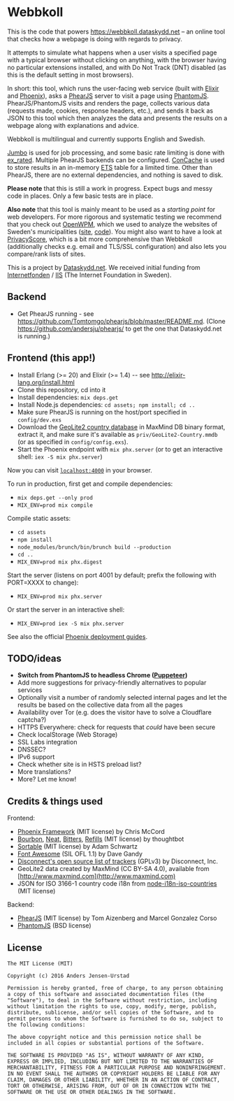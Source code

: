 # Webbkoll

This is the code that powers https://webbkoll.dataskydd.net – an
online tool that checks how a webpage is doing with regards to privacy.

It attempts to simulate what happens when a user visits a specified page
with a typical browser without clicking on anything, with the
browser having no particular extensions installed, and with Do Not Track
(DNT) disabled (as this is the default setting in most browsers).

In short: this tool, which runs the user-facing web service (built with
[Elixir](https://elixir-lang.org/) and [Phoenix](http://phoenixframework.org/)),
asks a [PhearJS](https://github.com/Tomtomgo/phearjs) server to visit a page
using [PhantomJS](https://github.com/ariya/phantomjs). PhearJS/PhantomJS
visits and renders the page, collects various data (requests made, cookies,
response headers, etc.), and sends it back as JSON to this tool which
then analyzes the data and presents the results on a webpage along with
explanations and advice.

Webbkoll is multilingual and currently supports English and Swedish.

[Jumbo](https://github.com/mspanc/jumbo) is used for job processing, and
some basic rate limiting is done with [ex_rated](https://github.com/grempe/ex_rated).
Multiple PhearJS backends can be configured. [ConCache](https://github.com/sasa1977/con_cache)
is used to store results in an in-memory [ETS](http://erlang.org/doc/man/ets.html) table
for a limited time. Other than PhearJS, there are no external dependencies, and nothing is
saved to disk.

**Please note** that this is still a work in progress. Expect bugs and
messy code in places. Only a few basic tests are in place.

**Also note** that this tool is mainly meant to be used as a _starting point_
for web developers. For more rigorous and systematic testing we
recommend that you check out [OpenWPM](https://github.com/citp/OpenWPM),
which we used to analyze the websites of Sweden's municipalities
([site](https://dataskydd.net/kommuner/), [code](https://github.com/andersju/municipality-privacy)).
You might also want to have a look at [PrivacyScore](https://privacyscore.org/),
which is a bit more comprehensive than Webbkoll (additionally checks e.g. email and TLS/SSL
configuration) and also lets you compare/rank lists of sites.

This is a project by [Dataskydd.net](https://dataskydd.net). We received initial funding from
[Internetfonden](https://www.internetfonden.se/) / [IIS](https://www.iis.se) (The Internet Foundation in Sweden).

## Backend
  * Get PhearJS running - see https://github.com/Tomtomgo/phearjs/blob/master/README.md. (Clone https://github.com/andersju/phearjs/ to get the one that Dataskydd.net is running.)

## Frontend (this app!)
  * Install Erlang (>= 20) and Elixir (>= 1.4) -- see http://elixir-lang.org/install.html
  * Clone this repository, cd into it
  * Install dependencies: `mix deps.get`
  * Install Node.js dependencies: `cd assets; npm install; cd ..`
  * Make sure PhearJS is running on the host/port specified in `config/dev.exs`
  * Download the [GeoLite2 country database](https://dev.maxmind.com/geoip/geoip2/geolite2/) in MaxMind DB binary format, extract it, and make sure it's available as `priv/GeoLite2-Country.mmdb` (or as specified in `config/config.exs`).
  * Start the Phoenix endpoint with `mix phx.server` (or to get an interactive shell: `iex -S mix phx.server`)

Now you can visit [`localhost:4000`](http://localhost:4000) in your browser.

To run in production, first get and compile dependencies:

  * `mix deps.get --only prod`
  * `MIX_ENV=prod mix compile`

Compile static assets:

  * `cd assets`
  * `npm install`
  * `node_modules/brunch/bin/brunch build --production`
  * `cd ..`
  * `MIX_ENV=prod mix phx.digest`

Start the server (listens on port 4001 by default; prefix the following with PORT=XXXX to change):

  * `MIX_ENV=prod mix phx.server`

Or start the server in an interactive shell:

  * `MIX_ENV=prod iex -S mix phx.server`

See also the official [Phoenix deployment guides](https://hexdocs.pm/phoenix/deployment.html).

## TODO/ideas
  * **Switch from PhantomJS to headless Chrome ([Puppeteer](https://github.com/GoogleChrome/puppeteer))**
  * Add more suggestions for privacy-friendly alternatives to popular services
  * Optionally visit a number of randomly selected internal pages and let the results be based on the collective data from all the pages
  * Availability over Tor (e.g. does the visitor have to solve a Cloudflare captcha?)
  * HTTPS Everywhere: check for requests that _could_ have been secure
  * Check localStorage (Web Storage)
  * SSL Labs integration
  * DNSSEC?
  * IPv6 support
  * Check whether site is in HSTS preload list?
  * More translations?
  * More? Let me know!

## Credits & things used
  Frontend:
  * [Phoenix Framework](http://www.phoenixframework.org/) (MIT license) by Chris McCord
  * [Bourbon](https://github.com/thoughtbot/bourbon), [Neat](https://github.com/thoughtbot/neat), [Bitters](https://github.com/thoughtbot/bitters), [Refills](https://github.com/thoughtbot/refills) (MIT license) by thoughtbot
  * [Sortable](https://github.com/HubSpot/sortable) (MIT license) by Adam Schwartz
  * [Font Awesome](https://fortawesome.github.io/Font-Awesome/) (SIL OFL 1.1) by Dave Gandy
  * [Disconnect's open source list of trackers](https://github.com/disconnectme/disconnect-tracking-protection) (GPLv3) by Disconnect, Inc.
  * GeoLite2 data created by MaxMind (CC BY-SA 4.0), available from [http://www.maxmind.com](http://www.maxmind.com)
  * JSON for ISO 3166-1 country code i18n from [node-i18n-iso-countries
](https://github.com/michaelwittig/node-i18n-iso-countries) (MIT license)

  Backend:
  * [PhearJS](https://github.com/Tomtomgo/phearjs) (MIT license) by Tom Aizenberg and Marcel Gonzalez Corso
  * [PhantomJS](http://phantomjs.org/) (BSD license)

## License
    The MIT License (MIT)

    Copyright (c) 2016 Anders Jensen-Urstad

    Permission is hereby granted, free of charge, to any person obtaining a copy of this software and associated documentation files (the "Software"), to deal in the Software without restriction, including without limitation the rights to use, copy, modify, merge, publish, distribute, sublicense, and/or sell copies of the Software, and to permit persons to whom the Software is furnished to do so, subject to the following conditions:

    The above copyright notice and this permission notice shall be included in all copies or substantial portions of the Software.

    THE SOFTWARE IS PROVIDED "AS IS", WITHOUT WARRANTY OF ANY KIND, EXPRESS OR IMPLIED, INCLUDING BUT NOT LIMITED TO THE WARRANTIES OF MERCHANTABILITY, FITNESS FOR A PARTICULAR PURPOSE AND NONINFRINGEMENT. IN NO EVENT SHALL THE AUTHORS OR COPYRIGHT HOLDERS BE LIABLE FOR ANY CLAIM, DAMAGES OR OTHER LIABILITY, WHETHER IN AN ACTION OF CONTRACT, TORT OR OTHERWISE, ARISING FROM, OUT OF OR IN CONNECTION WITH THE SOFTWARE OR THE USE OR OTHER DEALINGS IN THE SOFTWARE.
